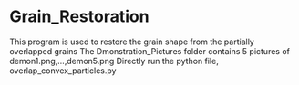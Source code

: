 # Grain_Restoration
This program is used to restore the grain shape from the partially overlapped grains
The Dmonstration_Pictures folder contains 5 pictures of demon1.png,...,demon5.png
Directly run the python file, overlap_convex_particles.py 
